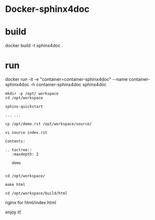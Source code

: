 # Docker-sphinx4doc

# build
docker build -t sphinx4doc .

# run
docker run -it -e "container=container-sphinx4doc" --name container-sphinx4doc -h container-sphinx4doc sphinx4doc

```
mkdir -p /opt/ workspace
cd /opt/workspace

sphinx-quickstart

... ...

cp /opt/demo.rst /opt/workspace/source/

vi source index.rst

Contents:

.. toctree::
   :maxdepth: 2

   demo


cd /opt/workspace/

make html

cd /opt/workspace/build/html

```

nginx for html/index.html

enjoy it!
